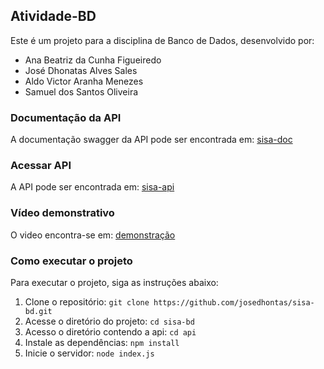 ## Atividade-BD

Este é um projeto para a disciplina de Banco de Dados, desenvolvido por:
- Ana Beatriz da Cunha Figueiredo 
- José Dhonatas Alves Sales
- Aldo Victor Aranha Menezes
- Samuel dos Santos Oliveira

### Documentação da API

A documentação swagger da API pode ser encontrada em: [sisa-doc](https://api.sisa.systems/api-docs/)

### Acessar API

A API pode ser encontrada em: [sisa-api](https://api.sisa.systems/usuarios)

### Vídeo demonstrativo

O video encontra-se em: [demonstração](https://www.youtube.com/watch?v=nBrd0WvjNFg)

### Como executar o projeto

Para executar o projeto, siga as instruções abaixo:

1. Clone o repositório: `git clone https://github.com/josedhontas/sisa-bd.git`
2. Acesse o diretório do projeto: `cd sisa-bd`
3. Acesso o diretório contendo a api: `cd api`
4. Instale as dependências: `npm install`
5. Inicie o servidor: `node index.js`
